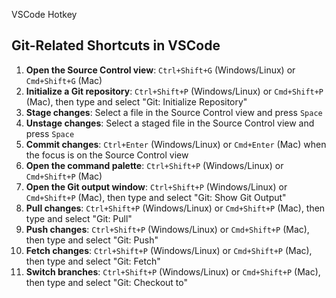 VSCode Hotkey

## Git-Related Shortcuts in VSCode
1. **Open the Source Control view**: `Ctrl+Shift+G` (Windows/Linux) or `Cmd+Shift+G` (Mac)
2. **Initialize a Git repository**: `Ctrl+Shift+P` (Windows/Linux) or `Cmd+Shift+P` (Mac), then type and select "Git: Initialize Repository"
3. **Stage changes**: Select a file in the Source Control view and press `Space`
4. **Unstage changes**: Select a staged file in the Source Control view and press `Space`
5. **Commit changes**: `Ctrl+Enter` (Windows/Linux) or `Cmd+Enter` (Mac) when the focus is on the Source Control view
6. **Open the command palette**: `Ctrl+Shift+P` (Windows/Linux) or `Cmd+Shift+P` (Mac)
7. **Open the Git output window**: `Ctrl+Shift+P` (Windows/Linux) or `Cmd+Shift+P` (Mac), then type and select "Git: Show Git Output"
8. **Pull changes**: `Ctrl+Shift+P` (Windows/Linux) or `Cmd+Shift+P` (Mac), then type and select "Git: Pull"
9. **Push changes**: `Ctrl+Shift+P` (Windows/Linux) or `Cmd+Shift+P` (Mac), then type and select "Git: Push"
10. **Fetch changes**: `Ctrl+Shift+P` (Windows/Linux) or `Cmd+Shift+P` (Mac), then type and select "Git: Fetch"
11. **Switch branches**: `Ctrl+Shift+P` (Windows/Linux) or `Cmd+Shift+P` (Mac), then type and select "Git: Checkout to"